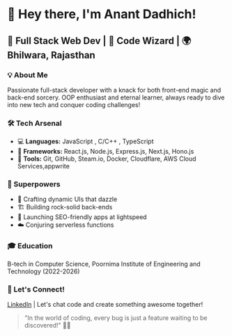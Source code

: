 # 👋 Hey there, I'm Anant Dadhich!

## 🚀 Full Stack Web Dev | 🔮 Code Wizard | 🌍 Bhilwara, Rajasthan

### 💡 About Me
Passionate full-stack developer with a knack for both front-end magic and back-end sorcery. OOP enthusiast and eternal learner, always ready to dive into new tech and conquer coding challenges!

### 🛠️ Tech Arsenal
- 💻 **Languages:** JavaScript , C/C++ , TypeScript 
- 🔧 **Frameworks:** React.js, Node.js, Express.js, Next.js, Hono.js
- 🔨 **Tools:** Git, GitHub, Steam.io, Docker, Cloudflare, AWS Cloud Services,appwrite 

### 🌟 Superpowers
- 🎨 Crafting dynamic UIs that dazzle
- 🏗️ Building rock-solid back-ends
- 🚀 Launching SEO-friendly apps at lightspeed
- ☁️ Conjuring serverless functions

### 🎓 Education
B-tech in Computer Science, Poornima Institute of Engineering and Technology (2022-2026)

### 🤝 Let's Connect!
[LinkedIn](https://www.linkedin.com/in/anant-dadhich-b4aa02256) | Let's chat code and create something awesome together!

> "In the world of coding, every bug is just a feature waiting to be discovered!" 🐛✨
